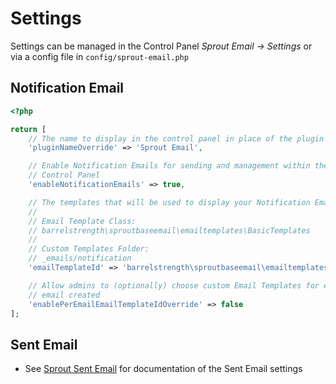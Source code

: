 # Settings

Settings can be managed in the Control Panel _Sprout Email → Settings_ or via a config file in `config/sprout-email.php`

## Notification Email

``` php
<?php

return [
    // The name to display in the control panel in place of the plugin name
    'pluginNameOverride' => 'Sprout Email',

    // Enable Notification Emails for sending and management within the
    // Control Panel
    'enableNotificationEmails' => true,

    // The templates that will be used to display your Notification Emails
    //
    // Email Template Class:
    // barrelstrength\sproutbaseemail\emailtemplates\BasicTemplates
    //
    // Custom Templates Folder:
    // _emails/notification
    'emailTemplateId' => 'barrelstrength\sproutbaseemail\emailtemplates\BasicTemplates',

    // Allow admins to (optionally) choose custom Email Templates for each
    // email created
    'enablePerEmailEmailTemplateIdOverride' => false
];
```

## Sent Email

- See [Sprout Sent Email](../sent-email/plugin-settings.md) for documentation of the Sent Email settings